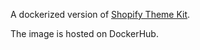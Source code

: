 A dockerized version of [Shopify Theme Kit](https://shopify.github.io/themekit/).

The image is hosted on DockerHub. 
